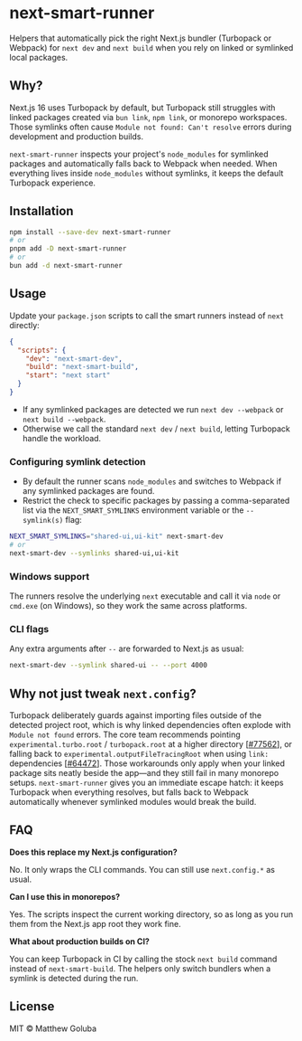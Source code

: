 # next-smart-runner

Helpers that automatically pick the right Next.js bundler (Turbopack or Webpack) for `next dev` and `next build` when you rely on linked or symlinked local packages.

## Why?

Next.js 16 uses Turbopack by default, but Turbopack still struggles with linked packages created via `bun link`, `npm link`, or monorepo workspaces. Those symlinks often cause `Module not found: Can't resolve` errors during development and production builds.

`next-smart-runner` inspects your project's `node_modules` for symlinked packages and automatically falls back to Webpack when needed. When everything lives inside `node_modules` without symlinks, it keeps the default Turbopack experience.

## Installation

```bash
npm install --save-dev next-smart-runner
# or
pnpm add -D next-smart-runner
# or
bun add -d next-smart-runner
```

## Usage

Update your `package.json` scripts to call the smart runners instead of `next` directly:

```json
{
  "scripts": {
    "dev": "next-smart-dev",
    "build": "next-smart-build",
    "start": "next start"
  }
}
```

- If any symlinked packages are detected we run `next dev --webpack` or `next build --webpack`.
- Otherwise we call the standard `next dev` / `next build`, letting Turbopack handle the workload.

### Configuring symlink detection

- By default the runner scans `node_modules` and switches to Webpack if any symlinked packages are found.
- Restrict the check to specific packages by passing a comma-separated list via the `NEXT_SMART_SYMLINKS` environment variable or the `--symlink(s)` flag:

```bash
NEXT_SMART_SYMLINKS="shared-ui,ui-kit" next-smart-dev
# or
next-smart-dev --symlinks shared-ui,ui-kit
```

### Windows support

The runners resolve the underlying `next` executable and call it via `node` or `cmd.exe` (on Windows), so they work the same across platforms.

### CLI flags

Any extra arguments after `--` are forwarded to Next.js as usual:

```bash
next-smart-dev --symlink shared-ui -- --port 4000
```

## Why not just tweak `next.config`?

Turbopack deliberately guards against importing files outside of the detected project root, which is why linked dependencies often explode with `Module not found` errors. The core team recommends pointing `experimental.turbo.root` / `turbopack.root` at a higher directory [[#77562](https://github.com/vercel/next.js/issues/77562)], or falling back to `experimental.outputFileTracingRoot` when using `link:` dependencies [[#64472](https://github.com/vercel/next.js/issues/64472)]. Those workarounds only apply when your linked package sits neatly beside the app—and they still fail in many monorepo setups. `next-smart-runner` gives you an immediate escape hatch: it keeps Turbopack when everything resolves, but falls back to Webpack automatically whenever symlinked modules would break the build.

## FAQ

**Does this replace my Next.js configuration?**

No. It only wraps the CLI commands. You can still use `next.config.*` as usual.

**Can I use this in monorepos?**

Yes. The scripts inspect the current working directory, so as long as you run them from the Next.js app root they work fine.

**What about production builds on CI?**

You can keep Turbopack in CI by calling the stock `next build` command instead of `next-smart-build`. The helpers only switch bundlers when a symlink is detected during the run.

## License

MIT © Matthew Goluba

